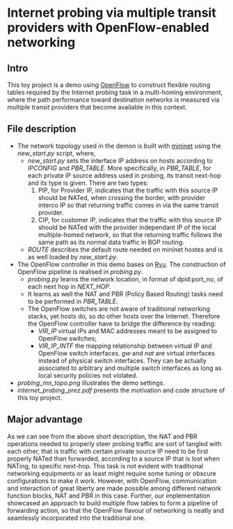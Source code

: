 # Internet probing via multiple transit providers with OpenFlow-enabled networking
## Intro
This toy project is a demo using [OpenFlow](https://www.opennetworking.org/sdn-resources/openflow) to construct flexible routing tables required by the Internet probing task in a multi-homing environment,
where the path performance toward destination networks is measured via multiple transit providers that become available in this context.

## File description
- The network topology used in the demon is built with [mininet](http://mininet.org) using the *new_start.py* script, where,
  - *new_start.py* sets the interface IP address on hosts according to *IPCONFIG* and *PBR_TABLE*. 
More specifically, in *PBR_TABLE*, for each private IP source address used in probing, its transit next-hop and its type is given.
There are two types:
      1. PIP, for Provider IP, indicates that the traffic with this source IP should be NATed, when crossing the border, with provider interco IP so that returning traffic comes in via the same transit provider.
      2. CIP, for customer IP, indicates that the traffic with this source IP should be NATed with the provider independant IP of the local multiple-homed network, so that the returning traffic follows the same path as its normal data traffic in BGP routing.
  - *ROUTE* describes the default route needed on mininet hostes and is as well loaded by *new_start.py*.
- The OpenFlow controller in this demo bases on [Ryu](https://osrg.github.io/ryu/). 
The construction of OpenFlow pipeline is realised in *probing.py*. 
  - *probing.py* learns the network location, in format of dpid:port\_no, of each next hop in *NEXT_HOP*.
  - It learns as well the NAT and PBR (Policy Based Routing) tasks need to be performed in *PBR_TABLE*.
  - The OpenFlow switches are not aware of traditional networking stacks, yet hosts do, so do other hosts over the Internet. 
Therefore the OpenFlow controller have to bridge the difference by reading:
      * *VIR_IP* virtual IPs and MAC addresses meant to be assigned to OpenFlow switches;
      * *VIR_IP_INTF* the mapping relationship between virtual IP and OpenFlow switch interfaces. 
*gw* and *nat* are virtual interfaces instead of physical switch interfaces. 
They can be actually associated to arbitrary and multiple switch interfaces as long as local security policies not violated.
- *probing_mn_topo.png* illustrates the demo settings.
- *internet_probing_prez.pdf* presents the motivation and code structure of this toy project.

## Major advantage
As we can see from the above short description, the NAT and PBR operations needed to properly steer probing traffic are sort of tangled with each other,
that is traffic with certain private source IP need to be first properly NATed than forwarded, according to a source IP that is lost when NATing, to specific next-hop.
This task is not evident with traditional networking equipments or as least might require some tuning or obscure configurations to make it work.
However, with OpenFlow, communication and interaction of great liberty are made possible among different network function blocks, NAT and PBR in this case.
Further, our implementation showcased an approach to build multiple flow tables to form a pipeline of forwarding action, so that the OpenFlow flavour of networking is neatly and seamlessly incorporated into the traditional one.

